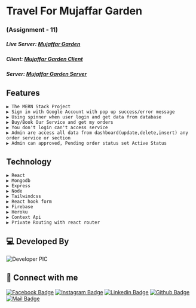 
# Travel For Mujaffar Garden
### (Assignment - 11)

##### Live Server: [Mujaffar Garden](https://muzaffar-garden.web.app)
##### Client: [Mujaffar Garden Client](https://github.com/iazadur/travel-for-mujaffar-garden-client)
##### Server: [Mujaffar Garden Server](https://github.com/iazadur/travel-for-mujaffar-garden-server)


## Features

    ▶ The MERN Stack Project
    ▶ Sign in with Google Account with pop up success/error message
    ▶ Using spinner when user login and get data from database
    ▶ Buy/Book Our Service and get my orders 
    ▶ You don't login can't access service
    ▶ Admin are access all data from dashboard(update,delete,insert) any order service or section
    ▶ Admin can approved, Pending order status set Active Status

    
## Technology

    ▶ React
    ▶ Mongodb
    ▶ Express
    ▶ Node 
    ▶ Tailwindcss
    ▶ React hook form
    ▶ Firebase
    ▶ Heroku
    ▶ Context Api
    ▶ Private Routing with react router







## 💻 Developed By

![Developer PIC](https://avatars.githubusercontent.com/u/68888519?s=96&v=4)

## 🚀 Connect with me

[![Facebook Badge](https://img.shields.io/badge/Facebook-1877F2?style=for-the-badge&logo=facebook&logoColor=white)](https://facebook.com/iazadur)
[![Instagram Badge](https://img.shields.io/badge/Instagram-E4405F?style=for-the-badge&logo=instagram&logoColor=white)](https://www.instagram.com/iazadur/)
[![Linkedin Badge](https://img.shields.io/badge/LinkedIn-0077B5?style=for-the-badge&logo=linkedin&logoColor=white)](https://www.linkedin.com/in/iamazadur/)
[![Github Badge](https://img.shields.io/badge/GitHub-100000?style=for-the-badge&logo=github&logoColor=white)](https://github.com/iazadur)
[![Mail Badge](https://img.shields.io/badge/Gmail-D14836?style=for-the-badge&logo=gmail&logoColor=white)](mailto:iamazadur@gmail.com)
